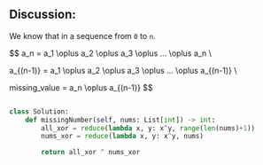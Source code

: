 ## Discussion:

We know that in a sequence from `0` to `n`. 

$$
a_n = a_1 \oplus a_2 \oplus a_3 \oplus ... \oplus a_n \\

a_{(n-1)} = a_1 \oplus a_2 \oplus a_3 \oplus ... \oplus a_{(n-1)} \\

missing\_value = a_n \oplus a_{(n-1)}
$$

```python

class Solution:
    def missingNumber(self, nums: List[int]) -> int:
        all_xor = reduce(lambda x, y: x^y, range(len(nums)+1))
        nums_xor = reduce(lambda x, y: x^y, nums)

        return all_xor ^ nums_xor
```
